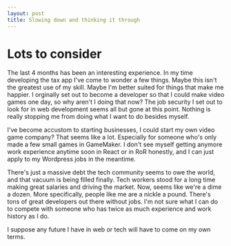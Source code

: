 ```yaml
---
layout: post
title: Slowing down and thinking it through
---
```


# Lots to consider

The last 4 months has been an interesting experience. In my time developing the tax app I've come to wonder a few things.
Maybe this isn't the greatest use of my skill. Maybe I'm better suited for things that make me happier. I orginally
set out to become a developer so that I could make video games one day, so why aren't I doing that now? 
The job security I set out to look for in web development seems all but gone at this point. Nothing is really stopping me
from doing what I want to do besides myself.

I've become accustom to starting businesses, I could start my own video game company? That seems like a lot. Especially 
for someone who's only made a few small games in GameMaker. I don't see myself getting anymore work experience anytime soon
in React or in RoR honestly, and I can just apply to my Wordpress jobs in the meantime. 

There's just a massive debt the tech community seems to owe the world, and that vacuum is being filled finally. 
Tech workers stood for a long time making great salaries and driving the market. Now, seems like we're a dime a dozen. More specifically, people like me are a nickle a pound. There's tons of great developers out there without jobs. I'm 
not sure what I can do to compete with someone who has twice as much experience and work history as I do. 

I suppose any future I have in web or tech will have to come on my own terms.
